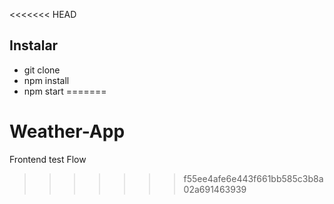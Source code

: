 <<<<<<< HEAD

## Instalar

* git clone 
* npm install
* npm start
=======
# Weather-App
Frontend test Flow
>>>>>>> f55ee4afe6e443f661bb585c3b8a02a691463939
